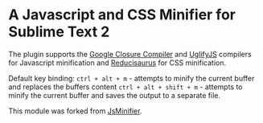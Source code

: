 # A Javascript and CSS Minifier for Sublime Text 2

The plugin supports the [Google Closure Compiler](https://developers.google.com/closure/compiler/) and [UglifyJS](https://github.com/mishoo/UglifyJS) compilers for Javascript minification and [Reducisaurus](http://code.google.com/p/reducisaurus/) for CSS minification.

Default key binding: 
`ctrl + alt + m` - attempts to minify the current buffer and replaces the buffers content
`ctrl + alt + shift + m` - attempts to minify the current buffer and saves the output to a separate file.

This module was forked from [JsMinifier](https://github.com/cgutierrez/JsMinifier).